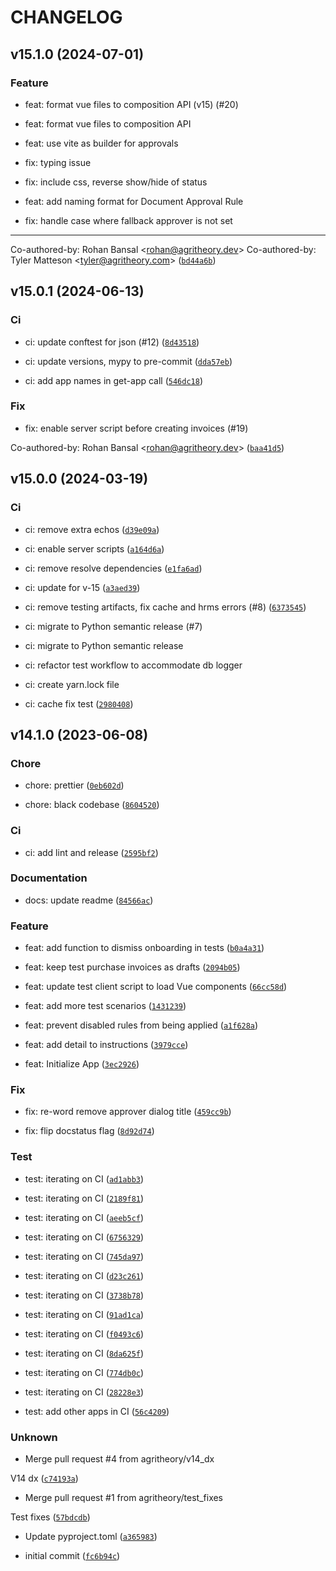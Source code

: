 # CHANGELOG

## v15.1.0 (2024-07-01)

### Feature

* feat: format vue files to composition API (v15) (#20)

* feat: format vue files to composition API

* feat: use vite as builder for approvals

* fix: typing issue

* fix: include css, reverse show/hide of status

* feat: add naming format for Document Approval Rule

* fix: handle case where fallback approver is not set

---------

Co-authored-by: Rohan Bansal &lt;rohan@agritheory.dev&gt;
Co-authored-by: Tyler Matteson &lt;tyler@agritheory.com&gt; ([`bd44a6b`](https://github.com/agritheory/approvals/commit/bd44a6b7b39e766d18893d7b015c3571e0e03a87))

## v15.0.1 (2024-06-13)

### Ci

* ci: update conftest for json (#12) ([`8d43518`](https://github.com/agritheory/approvals/commit/8d435186242f47f0842a0abc22487f0bd80a7bc5))

* ci: update versions, mypy to pre-commit ([`dda57eb`](https://github.com/agritheory/approvals/commit/dda57eb073eb8ceb357b47229eef922cd953bfba))

* ci: add app names in get-app call ([`546dc18`](https://github.com/agritheory/approvals/commit/546dc18d47cfe549277d345be043bec06d18704f))

### Fix

* fix: enable server script before creating invoices (#19)

Co-authored-by: Rohan Bansal &lt;rohan@agritheory.dev&gt; ([`baa41d5`](https://github.com/agritheory/approvals/commit/baa41d54e38d4a36d6bc25b4627eddb3d4a66d5a))

## v15.0.0 (2024-03-19)

### Ci

* ci: remove extra echos ([`d39e09a`](https://github.com/agritheory/approvals/commit/d39e09a410ae3611eb05e4aac957606ce6c23469))

* ci: enable server scripts ([`a164d6a`](https://github.com/agritheory/approvals/commit/a164d6a049402d85236416d49ae58b35cd62049f))

* ci: remove resolve dependencies ([`e1fa6ad`](https://github.com/agritheory/approvals/commit/e1fa6ad2d2f793b008a5651aceb6932aca0a23ef))

* ci: update for v-15 ([`a3aed39`](https://github.com/agritheory/approvals/commit/a3aed398a308171ee541ade62ebd26220fe34e32))

* ci: remove testing artifacts, fix cache and hrms errors (#8) ([`6373545`](https://github.com/agritheory/approvals/commit/63735454c6cdf1c3a39574c24a4cef8fc7cbdefd))

* ci: migrate to Python semantic release (#7)

* ci: migrate to Python semantic release

* ci: refactor test workflow to accommodate db logger

* ci: create yarn.lock file

* ci: cache fix test ([`2980408`](https://github.com/agritheory/approvals/commit/298040846a52c3e369b5e2767749421f4f3acd5e))

## v14.1.0 (2023-06-08)

### Chore

* chore: prettier ([`0eb602d`](https://github.com/agritheory/approvals/commit/0eb602d0d80e7afc9ba67f3c4d0ac3f078c356ef))

* chore: black codebase ([`8604520`](https://github.com/agritheory/approvals/commit/860452040ad55ce9b769c079098ca760d654dd06))

### Ci

* ci: add lint and release ([`2595bf2`](https://github.com/agritheory/approvals/commit/2595bf2517c8448280f4fa1b952ddabafb1ed60f))

### Documentation

* docs: update readme ([`84566ac`](https://github.com/agritheory/approvals/commit/84566ac4abce9dd2c39d67142aa0fdf1870ca5ea))

### Feature

* feat: add function to dismiss onboarding in tests ([`b0a4a31`](https://github.com/agritheory/approvals/commit/b0a4a316690dc249b9056dba7498376b38bfe3f5))

* feat: keep test purchase invoices as drafts ([`2094b05`](https://github.com/agritheory/approvals/commit/2094b05eb3e2e85ce6fa07459ed9e9d2c1b83729))

* feat: update test client script to load Vue components ([`66cc58d`](https://github.com/agritheory/approvals/commit/66cc58d44a6202988ce993acd9111c687fad1f01))

* feat: add more test scenarios ([`1431239`](https://github.com/agritheory/approvals/commit/14312393af26f5bee47bc6b7c7762eace4811735))

* feat: prevent disabled rules from being applied ([`a1f628a`](https://github.com/agritheory/approvals/commit/a1f628a7d7fe6c69eddf30a91f2210553472385d))

* feat: add detail to instructions ([`3979cce`](https://github.com/agritheory/approvals/commit/3979cce16bc754ed8d420688e923ae56b06e114a))

* feat: Initialize App ([`3ec2926`](https://github.com/agritheory/approvals/commit/3ec292695c9a96fbd6b9505fcf0395b20e6ad9ba))

### Fix

* fix: re-word remove approver dialog title ([`459cc9b`](https://github.com/agritheory/approvals/commit/459cc9bd772b466eaede3fab84c4bdb1bb565a4e))

* fix: flip docstatus flag ([`8d92d74`](https://github.com/agritheory/approvals/commit/8d92d742346a602815217efd8bfc92605e857f25))

### Test

* test: iterating on CI ([`ad1abb3`](https://github.com/agritheory/approvals/commit/ad1abb3ed9e0569edd9aa982657915d8b73e8ef5))

* test: iterating on CI ([`2189f81`](https://github.com/agritheory/approvals/commit/2189f8139a57023984eb14eb70536efc06452c63))

* test: iterating on CI ([`aeeb5cf`](https://github.com/agritheory/approvals/commit/aeeb5cf80e041ccccd4153e61fa74350acd1a728))

* test: iterating on CI ([`6756329`](https://github.com/agritheory/approvals/commit/6756329fd3c35def5a4374aa5e439ce0dc0c0d2b))

* test: iterating on CI ([`745da97`](https://github.com/agritheory/approvals/commit/745da971b7ded966d9ffebd65c38bda8957e14be))

* test: iterating on CI ([`d23c261`](https://github.com/agritheory/approvals/commit/d23c261f83751f3364b89491487eea7ab125af08))

* test: iterating on CI ([`3738b78`](https://github.com/agritheory/approvals/commit/3738b78cd360b3f9b656c61da02609905d451822))

* test: iterating on CI ([`91ad1ca`](https://github.com/agritheory/approvals/commit/91ad1ca14e6dc5bbdbb5dcc63a3066f665bae1e0))

* test: iterating on CI ([`f0493c6`](https://github.com/agritheory/approvals/commit/f0493c654ac1f5be568a8f035cb7ab1d6ac2db3d))

* test: iterating on CI ([`8da625f`](https://github.com/agritheory/approvals/commit/8da625ffe66c1874cb2433f38e97065ee951fe7a))

* test: iterating on CI ([`774db0c`](https://github.com/agritheory/approvals/commit/774db0cae5507e2856225c1885e8069ae5b01789))

* test: iterating on CI ([`28228e3`](https://github.com/agritheory/approvals/commit/28228e3f31ebbce36cbf01c50e84ba338379430a))

* test: add other apps in CI ([`56c4209`](https://github.com/agritheory/approvals/commit/56c420982aee0b6a0b1ef2cf190b61e144ac2b4e))

### Unknown

* Merge pull request #4 from agritheory/v14_dx

V14 dx ([`c74193a`](https://github.com/agritheory/approvals/commit/c74193af2ca543abed725358dc8d1e4ac3d941fb))

* Merge pull request #1 from agritheory/test_fixes

Test fixes ([`57bdcdb`](https://github.com/agritheory/approvals/commit/57bdcdb160f58f25d9acb1b72715914087c77ecd))

* Update pyproject.toml ([`a365983`](https://github.com/agritheory/approvals/commit/a365983fe9b05e9473e4a2f4b071500123fc0e82))

* initial commit ([`fc6b94c`](https://github.com/agritheory/approvals/commit/fc6b94c41178ad0c58ad3dd017e1156abaeae21d))
